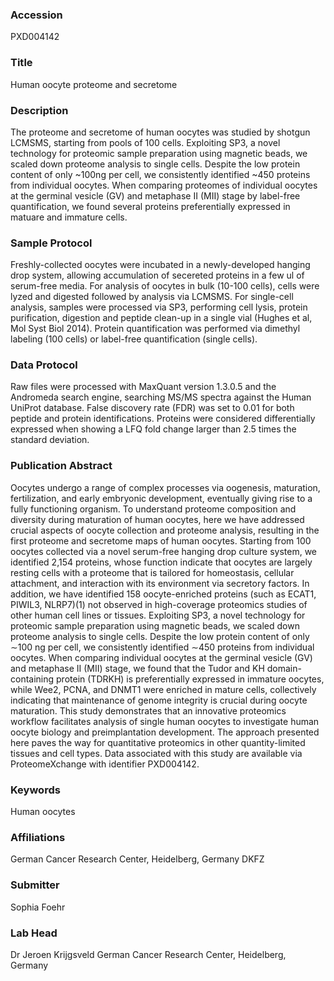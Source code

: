 ### Accession
PXD004142

### Title
Human oocyte proteome and secretome

### Description
The proteome and secretome of human oocytes was studied by shotgun LCMSMS, starting from pools of 100 cells. Exploiting SP3, a novel technology for proteomic sample preparation using magnetic beads, we scaled down proteome analysis to single cells. Despite the low protein content of only ~100ng per cell, we consistently identified ~450 proteins from individual oocytes. When comparing proteomes of individual oocytes at the germinal vesicle (GV) and metaphase II (MII) stage by label-free quantification, we found several proteins preferentially expressed in matuare and immature cells.

### Sample Protocol
Freshly-collected oocytes were incubated in a newly-developed hanging drop system, allowing accumulation of secereted proteins in a few ul of serum-free media. For analysis of oocytes in bulk (10-100 cells), cells were lyzed and digested followed by analysis via LCMSMS. For single-cell analysis, samples were processed via SP3, performing cell lysis, protein purification, digestion and peptide clean-up in a single vial (Hughes et al, Mol Syst Biol 2014). Protein quantification was performed via dimethyl labeling (100 cells) or label-free quantification (single cells).

### Data Protocol
Raw files were processed with MaxQuant version 1.3.0.5 and the Andromeda search engine, searching MS/MS spectra against the Human UniProt database. False discovery rate (FDR) was set to 0.01 for both peptide and protein identifications. Proteins were considered differentially expressed when showing a LFQ fold change larger than 2.5 times the standard deviation.

### Publication Abstract
Oocytes undergo a range of complex processes via oogenesis, maturation, fertilization, and early embryonic development, eventually giving rise to a fully functioning organism. To understand proteome composition and diversity during maturation of human oocytes, here we have addressed crucial aspects of oocyte collection and proteome analysis, resulting in the first proteome and secretome maps of human oocytes. Starting from 100 oocytes collected via a novel serum-free hanging drop culture system, we identified 2,154 proteins, whose function indicate that oocytes are largely resting cells with a proteome that is tailored for homeostasis, cellular attachment, and interaction with its environment via secretory factors. In addition, we have identified 158 oocyte-enriched proteins (such as ECAT1, PIWIL3, NLRP7)(1) not observed in high-coverage proteomics studies of other human cell lines or tissues. Exploiting SP3, a novel technology for proteomic sample preparation using magnetic beads, we scaled down proteome analysis to single cells. Despite the low protein content of only &#x223c;100 ng per cell, we consistently identified &#x223c;450 proteins from individual oocytes. When comparing individual oocytes at the germinal vesicle (GV) and metaphase II (MII) stage, we found that the Tudor and KH domain-containing protein (TDRKH) is preferentially expressed in immature oocytes, while Wee2, PCNA, and DNMT1 were enriched in mature cells, collectively indicating that maintenance of genome integrity is crucial during oocyte maturation. This study demonstrates that an innovative proteomics workflow facilitates analysis of single human oocytes to investigate human oocyte biology and preimplantation development. The approach presented here paves the way for quantitative proteomics in other quantity-limited tissues and cell types. Data associated with this study are available via ProteomeXchange with identifier PXD004142.

### Keywords
Human oocytes

### Affiliations
German Cancer Research Center, Heidelberg, Germany
DKFZ

### Submitter
Sophia Foehr

### Lab Head
Dr Jeroen Krijgsveld
German Cancer Research Center, Heidelberg, Germany


